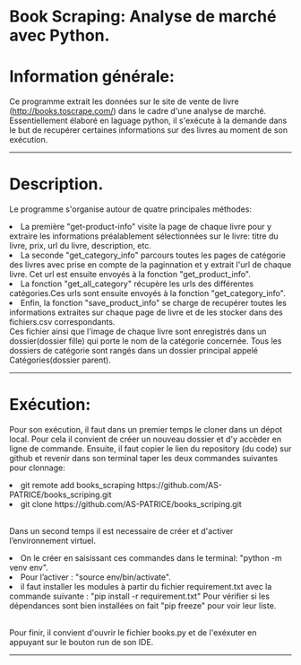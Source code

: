 # Book Scraping: Analyse de marché avec Python.

# Information générale:
Ce programme extrait les données sur le site de vente de livre (http://books.toscrape.com/) dans le cadre d'une analyse de marché.<br/>
Essentiellement élaboré en laguage python, il s'exécute à la demande dans le but de recupérer certaines informations sur des livres au moment de son exécution.
***
# Description.

Le programme s'organise autour de quatre principales méthodes: <br/>
<li>La première "get-product-info" visite la page de chaque livre pour y extraire les informations préalablement sélectionnées sur le livre: titre du livre, prix, url du livre, description, etc.<br/>
<li>La seconde "get_category_info" parcours toutes les pages de catégorie des livres avec prise en compte de la paginnation et y extrait l'url de chaque livre. Cet url est ensuite envoyés à la fonction "get_product_info".<br/>
<li>La fonction "get_all_category" récupère les urls des différentes catégories.Ces urls sont ensuite envoyés à la fonction "get_category_info".<br/>
<li>Enfin, la fonction "save_product_info" se charge de recupérer toutes les informations extraites sur chaque page de livre  et de les stocker dans des fichiers.csv correspondants.<br/>Ces fichier ainsi que l'image de chaque livre sont enregistrés dans un dossier(dossier fille) qui porte le nom de la catégorie concernée. Tous les dossiers de catégorie sont rangés dans un dossier principal  appelé Catégories(dossier parent).<br/>

***
# Exécution:

Pour son exécution, il faut dans un premier temps le cloner dans un dépot local. Pour cela il convient de créer un nouveau dossier et d'y accèder en ligne de commande. Ensuite, il faut copier le lien du repository (du code) sur github et revenir dans son terminal taper les deux commandes suivantes pour clonnage: <br/>

<li>git remote add books_scraping https://github.com/AS-PATRICE/books_scriping.git<br/>
<li>git clone https://github.com/AS-PATRICE/books_scriping.git<br/><br/>

Dans un second temps il est necessaire de créer et d'activer l’environnement virtuel.<br/>
<li> On le créer en saisissant ces commandes dans le terminal: "python -m venv env".<br/>
<li> Pour l’activer : "source env/bin/activate".<br/>
<li> il faut installer les modules à partir du fichier requirement.txt avec la commande suivante : "pip install -r requirement.txt"
Pour vérifier si les dépendances sont bien installées on fait "pip freeze" pour voir leur liste.<br/><br/>
	

Pour finir, il convient d'ouvrir le fichier books.py et de l'exéxuter en appuyant sur le bouton run de son IDE.

***
